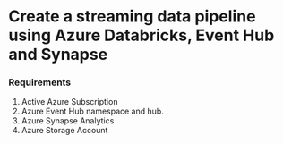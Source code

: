 # Create a streaming data pipeline using Azure Databricks, Event Hub and Synapse


### Requirements

1. Active Azure Subscription
2. Azure Event Hub namespace and hub.
3. Azure Synapse Analytics
4. Azure Storage Account
